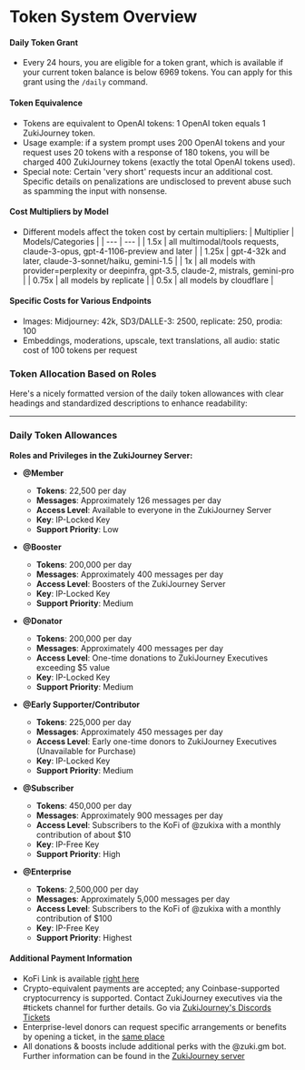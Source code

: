 # Token System Overview

#### Daily Token Grant

- Every 24 hours, you are eligible for a token grant, which is available if your current token balance is below 6969 tokens. You can apply for this grant using the `/daily` command.

#### Token Equivalence

- Tokens are equivalent to OpenAI tokens: 1 OpenAI token equals 1 ZukiJourney token.
- Usage example: if a system prompt uses 200 OpenAI tokens and your request uses 20 tokens with a response of 180 tokens, you will be charged 400 ZukiJourney tokens (exactly the total OpenAI tokens used).
- Special note: Certain 'very short' requests incur an additional cost. Specific details on penalizations are undisclosed to prevent abuse such as spamming the input with nonsense.

#### Cost Multipliers by Model

- Different models affect the token cost by certain multipliers:
  | Multiplier | Models/Categories |
  | --- | --- |
  | 1.5x | all multimodal/tools requests, claude-3-opus, gpt-4-1106-preview and later |
  | 1.25x | gpt-4-32k and later, claude-3-sonnet/haiku, gemini-1.5 |
  | 1x | all models with provider=perplexity or deepinfra, gpt-3.5, claude-2, mistrals, gemini-pro |
  | 0.75x | all models by replicate |
  | 0.5x | all models by cloudflare |

#### Specific Costs for Various Endpoints

- Images: Midjourney: 42k, SD3/DALLE-3: 2500, replicate: 250, prodia: 100
- Embeddings, moderations, upscale, text translations, all audio: static cost of 100 tokens per request

### Token Allocation Based on Roles

Here's a nicely formatted version of the daily token allowances with clear headings and standardized descriptions to enhance readability:

---

### **Daily Token Allowances**

**Roles and Privileges in the ZukiJourney Server:**

- **@Member**
  - **Tokens**: 22,500 per day
  - **Messages**: Approximately 126 messages per day
  - **Access Level**: Available to everyone in the ZukiJourney Server
  - **Key**: IP-Locked Key
  - **Support Priority**: Low

- **@Booster**
  - **Tokens**: 200,000 per day
  - **Messages**: Approximately 400 messages per day
  - **Access Level**: Boosters of the ZukiJourney Server
  - **Key**: IP-Locked Key
  - **Support Priority**: Medium

- **@Donator**
  - **Tokens**: 200,000 per day
  - **Messages**: Approximately 400 messages per day
  - **Access Level**: One-time donations to ZukiJourney Executives exceeding $5 value
  - **Key**: IP-Locked Key
  - **Support Priority**: Medium

- **@Early Supporter/Contributor**
  - **Tokens**: 225,000 per day
  - **Messages**: Approximately 450 messages per day
  - **Access Level**: Early one-time donors to ZukiJourney Executives (Unavailable for Purchase)
  - **Key**: IP-Locked Key
  - **Support Priority**: Medium

- **@Subscriber**
  - **Tokens**: 450,000 per day
  - **Messages**: Approximately 900 messages per day
  - **Access Level**: Subscribers to the KoFi of @zukixa with a monthly contribution of about $10
  - **Key**: IP-Free Key
  - **Support Priority**: High

- **@Enterprise**
  - **Tokens**: 2,500,000 per day
  - **Messages**: Approximately 5,000 messages per day
  - **Access Level**: Subscribers to the KoFi of @zukixa with a monthly contribution of $100
  - **Key**: IP-Free Key
  - **Support Priority**: Highest


#### Additional Payment Information

- KoFi Link is available [right here](https://ko-fi.com/zukixa)
- Crypto-equivalent payments are accepted; any Coinbase-supported cryptocurrency is supported. Contact ZukiJourney executives via the #tickets channel for further details. Go via [ZukiJourney's Discords Tickets](https://discord.com/channels/1090022628946886726/1099424338287014029/1099426357219438612)
- Enterprise-level donors can request specific arrangements or benefits by opening a ticket, in the [same place](https://discord.com/channels/1090022628946886726/1099424338287014029/1099426357219438612)
- All donations & boosts include additional perks with the @zuki.gm bot. Further information can be found in the [ZukiJourney server](https://discord.com/channels/1090022628946886726/1147595903537000539/1147600594316578926)
